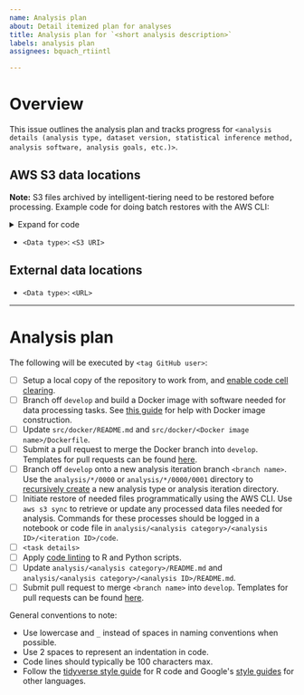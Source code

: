 ```yaml
---
name: Analysis plan
about: Detail itemized plan for analyses
title: Analysis plan for `<short analysis description>`
labels: analysis plan
assignees: bquach_rtiintl

---
```


# Overview

This issue outlines the analysis plan and tracks progress for `<analysis details (analysis type, dataset version, statistical inference method, analysis software, analysis goals, etc.)>`.

## AWS S3 data locations

**Note:** S3 files archived by intelligent-tiering need to be restored before processing. Example code for doing batch restores with the AWS CLI:

<details>
  
  <summary>Expand for code</summary><br />

  ```bash
  # This works if multiple Intelligent-tiering files are mixed among Standard tier files. 
  # Restores objects within ALL directory levels below the one you specify, so only use if that is
  # what you want. Replace `<s3_bucket>` with the name of your S3 bucket, and replace 
  # `<s3_path_to_objects>` with the path to the directory level that has objects you want to restore.
  # Use `"Tier": "Expedited"` in the below command for expedited retrieval (costs more money).

  path=s3://<s3_bucket>/<s3_path_to_objects>/
  for file in $(aws s3 ls $path --recursive  | awk '{print $4}'); do
      # Apply terminal output formatting for easier reading
      echo -e "\n\n--------------------------------------------------------------------------------"   
      echo "Attempting S3 restore on ${file}"
      aws s3api restore-object \
        --bucket <s3_bucket> \
        --restore-request '{"GlacierJobParameters":{"Tier":"Standard"}}' \
        --key $file
  done
  ```
    
</details>

[//]: # (Include here a bulleted list of data files on S3 needed for processing)

* `<Data type>`: `<S3 URI>`

## External data locations

[//]: # (Include here a bulleted list of public data URLs needed for this analysis)

* `<Data type>`: `<URL>`

---

# Analysis plan

The following will be executed by `<tag GitHub user>`:

[//]: # (Include here a checkbox list of tasks to complete. Some standard tasks are include as a starting point.)

- [ ] Setup a local copy of the repository to work from, and [enable code cell clearing](../tree/develop#repository-setup).
- [ ] Branch off `develop` and build a Docker image with software needed for data processing tasks. See [this guide](https://github.com/bquach_rtiintl/omics_analysis_project_template/wiki/Using-and-Creating-Docker-images) for help with Docker image construction.
- [ ] Update `src/docker/README.md` and `src/docker/<Docker image name>/Dockerfile`.
- [ ] Submit a pull request to merge the Docker branch into `develop`. Templates for pull requests can be found [here](../tree/develop/.github/PULL_REQUEST_TEMPLATE/).
- [ ] Branch off `develop` onto a new analysis iteration branch `<branch name>`. Use the `analysis/*/0000` or `analysis/*/0000/0001` directory to [recursively create](https://github.com/bquach_rtiintl/omics_analysis_project_template/wiki/Template-repository-tips-and-tricks#0000-subdirectory-templates) a new analysis type or analysis iteration directory.
- [ ] Initiate restore of needed files programmatically using the AWS CLI. Use `aws s3 sync` to retrieve or update any processed data files needed for analysis. Commands for these processes should be logged in a notebook or code file in `analysis/<analysis category>/<analysis ID>/<iteration ID>/code`.
- [ ] `<task details>`
- [ ] Apply [code linting](https://github.com/bquach_rtiintl/omics_analysis_project_template/wiki/Using-and-creating-Docker-images#code-linting-for-python-and-r) to R and Python scripts.
- [ ] Update `analysis/<analysis category>/README.md` and `analysis/<analysis category>/<analysis ID>/README.md`.
- [ ] Submit pull request to merge `<branch name>` into `develop`. Templates for pull requests can be found [here](../tree/develop/.github/PULL_REQUEST_TEMPLATE/).

[//]: # (OPTIONAL: Include here best practice reminders. Some suggestions are provided as a starting point.)

General conventions to note:

* Use lowercase and `_` instead of spaces in naming conventions when possible.
* Use 2 spaces to represent an indentation in code.
* Code lines should typically be 100 characters max.
* Follow the [tidyverse style guide](https://style.tidyverse.org/syntax.html?q=spacing#syntax) for R code and Google's [style guides](https://google.github.io/styleguide/) for other languages.
